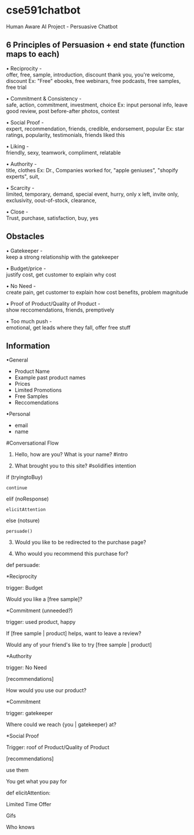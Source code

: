# cse591chatbot
Human Aware AI Project - Persuasive Chatbot

## 6 Principles of Persuasion + end state (function maps to each)
• Reciprocity -  
offer, free, sample, introduction, discount
thank you, you're welcome, discount
Ex: "Free" ebooks, free webinars, free podcasts, free samples, free trial

• Commitment & Consistency -  
safe, action, commitment, investment, choice
Ex: input personal info, leave good review, post before-after photos, contest

• Social Proof -  
expert, recommendation, friends, credible, endorsement, popular
Ex: star ratings, popularity, testimonials, friends liked this

• Liking -  
friendly, sexy, teamwork, compliment, relatable

• Authority -  
title, clothes
Ex: Dr., Companies worked for, "apple geniuses", "shopify experts", suit,

• Scarcity -  
limited, temporary, demand, special event, hurry, only x left, invite only, exclusivity, oout-of-stock, clearance, 

• Close -  
Trust, purchase, satisfaction, buy, yes

## Obstacles
• Gatekeeper -  
keep a strong relationship with the gatekeeper

• Budget/price -  
justify cost, get customer to explain why cost

• No Need -  
create pain, get customer to explain how cost benefits, problem magnitude

• Proof of Product/Quality of Product -  
show reccomendations, friends, premptively

• Too much push -  
emotional, get leads where they fall, offer free stuff

## Information
•General
- Product Name
- Example past product names
- Prices
- Limited Promotions
- Free Samples
- Reccomendations
 
•Personal
- email
- name


#Conversational Flow

1. Hello, how are you? What is your name? #intro

2. What brought you to this site? #solidifies intention

if (tryingtoBuy)

	continue
	
elif (noResponse)

	elicitAttention
	
else (notsure)

	persuade()
	
3. Would you like to be redirected to the purchase page?

4. Who would you recommend this purchase for?


def persuade:


 *Reciprocity 
 
 trigger: Budget
 
 Would you like a [free sample]?

 *Commitment (unneeded?)
 
 trigger: used product, happy
 
 If [free sample | product] helps, want to leave a review?
 
 Would any of your friend's like to try [free sample | product]


 *Authority
 
 trigger: No Need
 
 [recommendations]
 
 How would you use our product?


 *Commitment
 
 trigger: gatekeeper
 
 Where could we reach {you | gatekeeper} at?

 *Social Proof
 
 Trigger: roof of Product/Quality of Product
 
 [recommendations]
 
  use them
  
  You get what you pay for
  

def elicitAttention:

 Limited Time Offer
 
 Gifs
 
 Who knows
 

